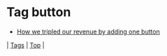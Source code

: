 <!--
title: Tag button
date: 2020-06-28T15:26:58.966Z
tags:
-->
# Tag button

 * [How we tripled our revenue by adding one button](63090893936.md)

| [Tags](tags.md) | [Top](index.md) |

